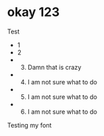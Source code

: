 # okay 123

Test 
- 1 
- 2 
- 3. Damn that is crazy
- 4. I am not sure what to do
- 5. I am not sure what to do
- 6. I am not sure what to do


Testing my font